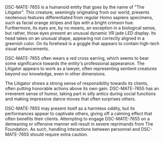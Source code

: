 DSC-MATE-7655 is a humanoid entity that goes by the name of "The Litigator". This creature, seemingly originating from our world, presents neotenous features differentiated from regular Homo sapiens specimens, such as facial orange stripes and lips with a bright crimson hue. Furthermore, its eyes are, by no means, an exception in a biological sense, but rather, those eyes present an unusual dynamic VR jade LED display. Its head takes on an unusual shape, appearing not correctly aligned in a greenish color. On its forehead is a goggle that appears to contain high-tech visual enhancements.

DSC-MATE-7655 often wears a red cross earring, which seems to bear some significance towards the entity's professional appearance. The Litigator appears to work as a lawyer, often representing sentient creatures beyond our knowledge, even in other dimensions.

The Litigator shows a strong sense of responsibility towards its clients, often putting honorable actions above its own gain. DSC-MATE-7655 has an irreverent sense of humor, taking part in silly antics during social functions and making impressive dance moves that often surprises others.

DSC-MATE-7655 may present itself as a harmless oddity, but its performances appear to captivate others, giving off a calming effect that often benefits their clients. Attempting to engage DSC-MATE-7655 on a demeaning or offensive manner will result in severe reprimands from The Foundation. As such, handling interactions between personnel and DSC-MATE-7655 should require extra caution.